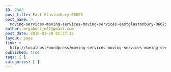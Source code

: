 ```yaml
---
ID: 2302
post_title: East Glastonbury 06025
post_name: >
  moving-services-moving-services-moving-services-eastglastonbury-06025
author: mrgabonijeff@gmail.com
post_date: 2018-03-28 01:37:13
layout: page
link: >
  http://localhost/wordpress/moving-services-moving-services-moving-services-eastglastonbury-06025/
published: true
tags: [ ]
categories: [ ]
---
```

